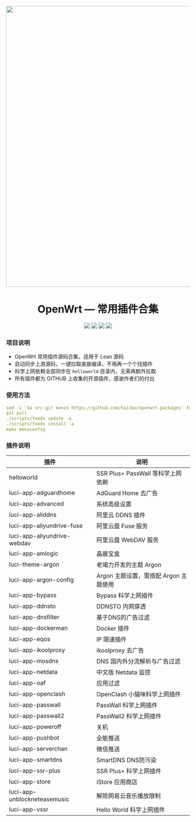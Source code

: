 <div align="center">
<img width="768" src="https://cdn.jsdelivr.net/gh/haiibo/OpenWrt/images/openwrt.png"/>
<h1>OpenWrt — 常用插件合集</h1>

<img src="https://img.shields.io/github/languages/code-size/haiibo/openwrt-packages?style=for-the-badge&color=32C955"/>
<img src="https://img.shields.io/github/stars/haiibo/openwrt-packages?style=for-the-badge&color=orange"/>
<img src="https://img.shields.io/github/forks/haiibo/openwrt-packages?style=for-the-badge&color=ff69b4"/>
<img src="https://img.shields.io/github/license/haiibo/openwrt-packages?style=for-the-badge&color=blueviolet"/>
</div>

### 项目说明
- OpenWrt 常用插件源码合集，适用于 Lean 源码
- 自动同步上游源码，一键拉取直接编译，不用再一个个找插件
- 科学上网依赖全部同步在 `helloworld` 目录内，无需再额外拉取
- 所有插件都为 GITHUB 上收集的开源插件，感谢作者们的付出

### 使用方法
```yaml
sed -i '$a src-git kenzo https://github.com/haiibo/openwrt-packages' feeds.conf.default
git pull
./scripts/feeds update -a
./scripts/feeds install -a
make menuconfig
```

### 插件说明
| 插件 | 说明 |
| ------------- | ------------- |
| helloworld | SSR Plus+ PassWall 等科学上网依赖 |
| luci-app-adguardhome | AdGuard Home 去广告 |
| luci-app-advanced | 系统高级设置 |
| luci-app-aliddns | 阿里云 DDNS 插件 |
| luci-app-aliyundrive-fuse | 阿里云盘 Fuse 服务 |
| luci-app-aliyundrive-webdav | 阿里云盘 WebDAV 服务 |
| luci-app-amlogic | 晶晨宝盒 |
| luci-theme-argon | 老竭力开发的主题 Argon |
| luci-app-argon-config | Argon 主题设置，需搭配 Argon 主题使用 |
| luci-app-bypass | Bypass 科学上网插件 |
| luci-app-ddnsto | DDNSTO 内网穿透 |
| luci-app-dnsfilter | 基于DNS的广告过滤 |
| luci-app-dockerman | Docker 插件 |
| luci-app-eqos | IP 限速插件 |
| luci-app-ikoolproxy | ikoolproxy 去广告  |
| luci-app-mosdns | DNS 国内外分流解析与广告过滤 |
| luci-app-netdata | 中文版 Netdata 监控 |
| luci-app-oaf | 应用过滤 |
| luci-app-openclash | OpenClash 小猫咪科学上网插件 |
| luci-app-passwall | PassWall 科学上网插件 |
| luci-app-passwall2 | PassWall2 科学上网插件 |
| luci-app-poweroff | 关机 |
| luci-app-pushbot | 全能推送 |
| luci-app-serverchan | 微信推送 |
| luci-app-smartdns | SmartDNS DNS防污染 |
| luci-app-ssr-plus | SSR Plus+ 科学上网插件 |
| luci-app-store | iStore 应用商店 |
| luci-app-unblockneteasemusic | 解除网易云音乐播放限制 |
| luci-app-vssr | Hello World 科学上网插件 |
